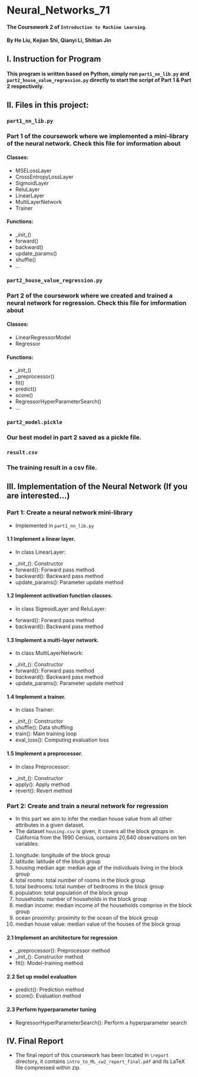 # Neural_Networks_71
#### The Coursework 2 of `Introduction to Machine Learning`.
#### By He Liu, Kejian Shi, Qianyi Li, Shitian Jin
## I. Instruction for Program
#### This program is written based on Python, simply run `part1_nn_lib.py` and `part2_house_value_regression.py` directly to start the script of Part 1 & Part 2 respectively.

## II. Files in this project:
### `part1_nn_lib.py` 
### Part 1 of the coursework where we implemented a mini-library of the neural network. Check this file for imformation about
#### Classes:
- MSELossLayer
- CrossEntropyLossLayer
- SigmoidLayer
- ReluLayer
- LinearLayer
- MultiLayerNetwork
- Trainer
#### Functions:
- \__init__()
- forward()
- backward()
- update_params()
- shuffle()
- ...
### `part2_house_value_regression.py`
### Part 2 of the coursework where we created and trained a neural network for regression. Check this file for imformation about
#### Classes:
- LinearRegressorModel
- Regressor
#### Functions:
- \__init__()
- _preprocessor()
- fit()
- predict()
- score()
- RegressorHyperParameterSearch()
- ...

### `part2_model.pickle`
### Our best model in part 2 saved as a pickle file.

### `result.csv`
### The training result in a csv file.

## III. Implementation of the Neural Network (If you are interested...)
### Part 1: Create a neural network mini-library
* Implemented in `part1_nn_lib.py`
#### 1.1 Implement a linear layer.
* In class LinearLayer:
- \__init__(): Constructor
- forward(): Forward pass method
- backward(): Backward pass method
- update_params(): Parameter update method
#### 1.2 Implement activation function classes.
* In class SigmoidLayer and ReluLayer:
- forward(): Forward pass method
- backward(): Backward pass method
#### 1.3 Implement a multi-layer network.
* In class MultiLayerNetwork:
- \__init__(): Constructor
- forward(): Forward pass method
- backward(): Backward pass method
- update_params(): Parameter update method
#### 1.4 Implement a trainer.
* In class Trainer:
- \__init__(): Constructor
- shuffle(): Data shuffling
- train(): Main training loop
- eval_loss(): Computing evaluation loss
#### 1.5 Implement a preprocessor.
* In class Preprocessor:
- \__init__(): Constructor
- apply(): Apply method
- revert(): Revert method

### Part 2: Create and train a neural network for regression
* In this part we aim to infer the median house value from all other attributes in a given dataset.
* The dataset `housing.csv` is given, it covers all the block groups in California from the 1990 Census, contains 20,640 observations on ten variables:
1. longitude: longitude of the block group
2. latitude: latitude of the block group
3. housing median age: median age of the individuals living in the block group
4. total rooms: total number of rooms in the block group
5. total bedrooms: total number of bedrooms in the block group
6. population: total population of the block group
7. households: number of households in the block group
8. median income: median income of the households comprise in the block group
9. ocean proximity: proximity to the ocean of the block group
10. median house value: median value of the houses of the block group

#### 2.1 Implement an architecture for regression
- _preprocessor(): Preprocessor method
- \__init__(): Constructor method
- fit(): Model-training method
#### 2.2 Set up model evaluation
- predict(): Prediction method
- score(): Evaluation method
#### 2.3 Perform hyperparameter tuning
- RegressorHyperParameterSearch(): Perform a hyperparameter search

## IV. Final Report
* The final report of this coursework has been located in `\report` directory, it contains `intro_to_ML_cw2_report_final.pdf` and its LaTeX file compressed within zip.

